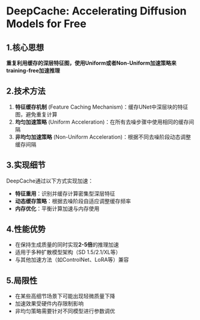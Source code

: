 # DeepCache: Accelerating Diffusion Models for Free

## 1.核心思想 
**重复利用缓存的深层特征图，使用Uniform或者Non-Uniform加速策略来training-free加速推理**

## 2.技术方法
1. **特征缓存机制** (Feature Caching Mechanism)：缓存UNet中深层块的特征图，避免重复计算
2. **均匀加速策略** (Uniform Acceleration)：在所有去噪步骤中使用相同的缓存间隔
3. **非均匀加速策略** (Non-Uniform Acceleration)：根据不同去噪阶段动态调整缓存间隔

## 3.实现细节
DeepCache通过以下方式实现加速：
- **特征重用**：识别并缓存计算密集型深层特征
- **动态缓存策略**：根据去噪阶段自适应调整缓存频率
- **内存优化**：平衡计算加速与内存使用

## 4.性能优势
- 在保持生成质量的同时实现**2-5倍**的推理加速
- 适用于多种扩散模型架构（SD 1.5/2.1/XL等）
- 与其他加速方法（如ControlNet、LoRA等）兼容

## 5.局限性
- 在某些高细节场景下可能出现轻微质量下降
- 加速效果受硬件内存限制影响
- 非均匀策略需要针对不同模型进行参数调优